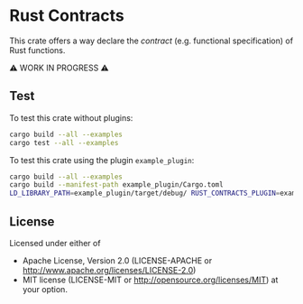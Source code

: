Rust Contracts
==============

This crate offers a way declare the *contract* (e.g. functional specification) of Rust functions.

:warning: WORK IN PROGRESS :warning:

Test
----

To test this crate without plugins:
```bash
cargo build --all --examples
cargo test --all --examples
```

To test this crate using the plugin `example_plugin`:
```bash
cargo build --all --examples
cargo build --manifest-path example_plugin/Cargo.toml
LD_LIBRARY_PATH=example_plugin/target/debug/ RUST_CONTRACTS_PLUGIN=example_plugin/target/debug/ cargo test --all --examples -- --nocapture
```


License
-------

Licensed under either of

- Apache License, Version 2.0 (LICENSE-APACHE or http://www.apache.org/licenses/LICENSE-2.0)
- MIT license (LICENSE-MIT or http://opensource.org/licenses/MIT) at your option.
